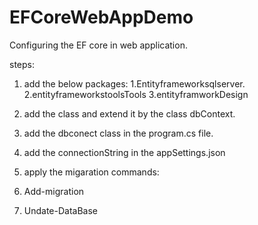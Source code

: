# EFCoreWebAppDemo

Configuring  the EF core in web application.

steps:
1. add the below packages:
  1.Entityframeworksqlserver.
  2.entityframeworkstoolsTools
  3.entityframworkDesign

2. add the class and extend it by the class dbContext.

3. add the dbconect class in the program.cs file.

4. add the connectionString in the appSettings.json

5. apply the migaration commands:
  1. Add-migration
  2. Undate-DataBase
  
  
